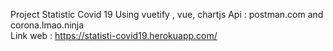 Project Statistic Covid 19 
Using vuetify , vue, chartjs
Api : postman.com and corona.lmao.ninja  
Link web : https://statisti-covid19.herokuapp.com/ 
